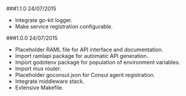 ###1.1.0 24/07/2015

* Integrate go-kit logger.
* Make service registration configurable.

###1.0.0 24/07/2015

* Placeholder RAML file for API interface and documentation.
* Import ramlapi package for automatic API generation.
* Import godotenv package for population of environment variables.
* Import mux router.
* Placeholder goconsul.json for Consul agent registration.
* Integrate middleware stack.
* Extensive Makefile.